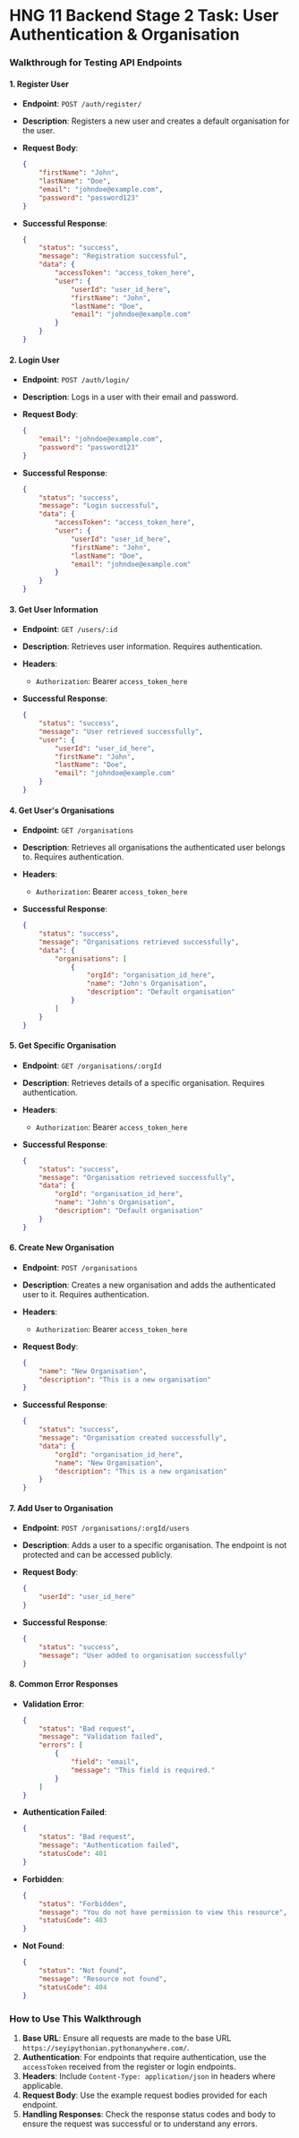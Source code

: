 # HNG 11 Backend Stage 2 Task: User Authentication & Organisation

### Walkthrough for Testing API Endpoints

#### 1. **Register User**

- **Endpoint**: `POST /auth/register/`
- **Description**: Registers a new user and creates a default organisation for the user.
- **Request Body**:

  ```json
  {
      "firstName": "John",
      "lastName": "Doe",
      "email": "johndoe@example.com",
      "password": "password123"
  }
  ```

- **Successful Response**:

  ```json
  {
      "status": "success",
      "message": "Registration successful",
      "data": {
          "accessToken": "access_token_here",
          "user": {
              "userId": "user_id_here",
              "firstName": "John",
              "lastName": "Doe",
              "email": "johndoe@example.com"
          }
      }
  }
  ```

#### 2. **Login User**

- **Endpoint**: `POST /auth/login/`
- **Description**: Logs in a user with their email and password.
- **Request Body**:

  ```json
  {
      "email": "johndoe@example.com",
      "password": "password123"
  }
  ```

- **Successful Response**:

  ```json
  {
      "status": "success",
      "message": "Login successful",
      "data": {
          "accessToken": "access_token_here",
          "user": {
              "userId": "user_id_here",
              "firstName": "John",
              "lastName": "Doe",
              "email": "johndoe@example.com"
          }
      }
  }
  ```

#### 3. **Get User Information**

- **Endpoint**: `GET /users/:id`
- **Description**: Retrieves user information. Requires authentication.
- **Headers**:
  - `Authorization`: Bearer `access_token_here`
- **Successful Response**:

  ```json
  {
      "status": "success",
      "message": "User retrieved successfully",
      "user": {
          "userId": "user_id_here",
          "firstName": "John",
          "lastName": "Doe",
          "email": "johndoe@example.com"
      }
  }
  ```

#### 4. **Get User's Organisations**

- **Endpoint**: `GET /organisations`
- **Description**: Retrieves all organisations the authenticated user belongs to. Requires authentication.
- **Headers**:
  - `Authorization`: Bearer `access_token_here`
- **Successful Response**:

  ```json
  {
      "status": "success",
      "message": "Organisations retrieved successfully",
      "data": {
          "organisations": [
              {
                  "orgId": "organisation_id_here",
                  "name": "John's Organisation",
                  "description": "Default organisation"
              }
          ]
      }
  }
  ```

#### 5. **Get Specific Organisation**

- **Endpoint**: `GET /organisations/:orgId`
- **Description**: Retrieves details of a specific organisation. Requires authentication.
- **Headers**:
  - `Authorization`: Bearer `access_token_here`
- **Successful Response**:

  ```json
  {
      "status": "success",
      "message": "Organisation retrieved successfully",
      "data": {
          "orgId": "organisation_id_here",
          "name": "John's Organisation",
          "description": "Default organisation"
      }
  }
  ```

#### 6. **Create New Organisation**

- **Endpoint**: `POST /organisations`
- **Description**: Creates a new organisation and adds the authenticated user to it. Requires authentication.
- **Headers**:
  - `Authorization`: Bearer `access_token_here`
- **Request Body**:

  ```json
  {
      "name": "New Organisation",
      "description": "This is a new organisation"
  }
  ```

- **Successful Response**:

  ```json
  {
      "status": "success",
      "message": "Organisation created successfully",
      "data": {
          "orgId": "organisation_id_here",
          "name": "New Organisation",
          "description": "This is a new organisation"
      }
  }
  ```

#### 7. **Add User to Organisation**

- **Endpoint**: `POST /organisations/:orgId/users`
- **Description**: Adds a user to a specific organisation. The endpoint is not protected and can be accessed publicly.
- **Request Body**:

  ```json
  {
      "userId": "user_id_here"
  }
  ```

- **Successful Response**:

  ```json
  {
      "status": "success",
      "message": "User added to organisation successfully"
  }
  ```

#### 8. **Common Error Responses**

- **Validation Error**:

  ```json
  {
      "status": "Bad request",
      "message": "Validation failed",
      "errors": [
          {
              "field": "email",
              "message": "This field is required."
          }
      ]
  }
  ```

- **Authentication Failed**:

  ```json
  {
      "status": "Bad request",
      "message": "Authentication failed",
      "statusCode": 401
  }
  ```

- **Forbidden**:

  ```json
  {
      "status": "Forbidden",
      "message": "You do not have permission to view this resource",
      "statusCode": 403
  }
  ```

- **Not Found**:

  ```json
  {
      "status": "Not found",
      "message": "Resource not found",
      "statusCode": 404
  }
  ```

### How to Use This Walkthrough

1. **Base URL**: Ensure all requests are made to the base URL `https://seyipythonian.pythonanywhere.com/`.
2. **Authentication**: For endpoints that require authentication, use the `accessToken` received from the register or login endpoints.
3. **Headers**: Include `Content-Type: application/json` in headers where applicable.
4. **Request Body**: Use the example request bodies provided for each endpoint.
5. **Handling Responses**: Check the response status codes and body to ensure the request was successful or to understand any errors.
